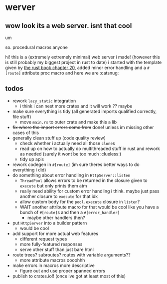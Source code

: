 # werver

## wow look its a web server. isnt that cool

um

so. procedural macros anyone

hi! this is a (extremely extremely minimal) web server i made! (however this is still probably my biggest project in rust to date)
i started with the template given by [the rust book chapter 20](https://doc.rust-lang.org/stable/book/ch20-00-final-project-a-web-server.html), added minor error handling and a `#[route]` attribute proc macro and here we are :catsnug:

## todos

- rework `lazy_static` integration
  - i think i can nest more crates and it will work ?? maybe
- make sure everything is tidy (all generated imports qualified correctly, file stuff)
  - move `main.rs` to outer crate and make this a lib
- ~~fix where the import errors come from~~ done! unless im missing other cases of this
- generally clean stuff up (code quality review)
  - check whether i actually need all those `clone`s
  - read up on how to actually do multithreaded stuff in rust and rework as needed (surely it wont be too much :clueless:)
  - tidy up apis
- rework codegen in `#[route]` (im sure theres better ways to do everything i did)
- do something about error handling in `HttpServer::listen`
  - `ThreadPool` allows errors to be returned in the closure given to `execute` but only prints them atm
  - really need ability for custom error handling i think. maybe just pass another closure to `execute` for that idk
  - allow custom body for the `pool.execute` closure in `listen`?
  - WAIT another attribute macro for that would be cool like you have a bunch of `#[route]`s and then a `#[error_handler]`
    - maybe other handlers then?
- put `HttpServer` into a builder pattern
  - would be cool
- add support for more actual web features
  - different request types
  - more fully-featured responses
  - serve other stuff than just bare html
- route trees? subroutes? routes with variable arguments??
  - more attribute macros oooohhh
- make errors in macros more descriptive
  - figure out and use proper spanned errors
- publish to crates.io!! (once ive got at least most of this)
